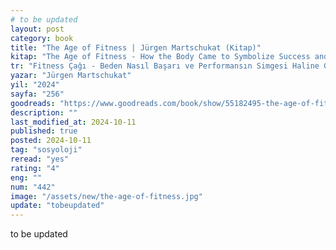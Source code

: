 ```yaml
---
# to be updated
layout: post
category: book
title: "The Age of Fitness | Jürgen Martschukat (Kitap)"
kitap: "The Age of Fitness - How the Body Came to Symbolize Success and Achievement"
tr: "Fitness Çağı - Beden Nasıl Başarı ve Performansın Simgesi Haline Geldi?"
yazar: "Jürgen Martschukat"
yil: "2024"
sayfa: "256"
goodreads: "https://www.goodreads.com/book/show/55182495-the-age-of-fitness"
description: ""
last_modified_at: 2024-10-11
published: true
posted: 2024-10-11
tag: "sosyoloji"
reread: "yes"
rating: "4"
eng: ""
num: "442"
image: "/assets/new/the-age-of-fitness.jpg"
update: "tobeupdated"
---
```


to be updated
